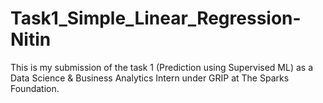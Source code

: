 # Task1_Simple_Linear_Regression-Nitin
This is my submission of the task 1 (Prediction using Supervised ML) as a Data Science &amp; Business Analytics Intern under GRIP at The Sparks Foundation.
